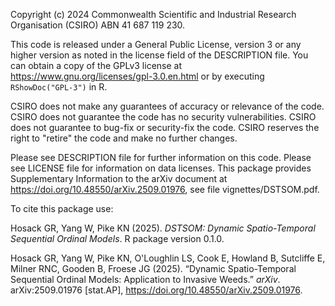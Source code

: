 Copyright (c) 2024 Commonwealth Scientific and Industrial Research Organisation
(CSIRO) ABN 41 687 119 230.

This code is released under a General Public License, version 3 or any higher
version as noted in the license field of the DESCRIPTION file. You can obtain a
copy of the GPLv3 license at <https://www.gnu.org/licenses/gpl-3.0.en.html> or
by executing `RShowDoc("GPL-3")` in R.

CSIRO does not make any guarantees of accuracy or relevance of the code.  CSIRO
does not guarantee the code has no security vulnerabilities.  CSIRO does not
guarantee to bug-fix or security-fix the code.  CSIRO reserves the right to
"retire" the code and make no further changes.

Please see DESCRIPTION file for further information on this code. Please see
LICENSE file for information on data licenses. This package provides 
Supplementary Information to the arXiv document at 
<https://doi.org/10.48550/arXiv.2509.01976>, see file vignettes/DSTSOM.pdf.

To cite this package use:

  Hosack GR, Yang W, Pike KN (2025). _DSTSOM: Dynamic Spatio-Temporal 
  Sequential Ordinal Models_. R package version 0.1.0.

  Hosack GR, Yang W, Pike KN, O'Loughlin LS, Cook E, Howland B, Sutcliffe E, 
  Milner RNC, Gooden B, Froese JG (2025). “Dynamic Spatio-Temporal Sequential 
  Ordinal Models: Application to Invasive Weeds.” _arXiv_. 
  arXiv:2509.01976 [stat.AP],   <https://doi.org/10.48550/arXiv.2509.01976>.